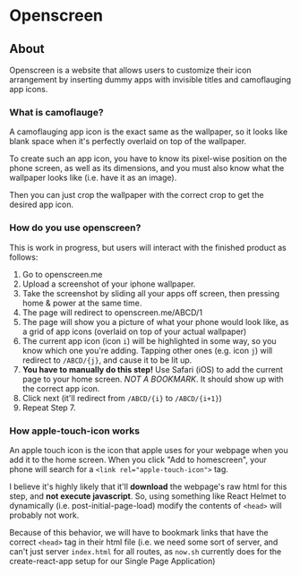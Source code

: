 # Openscreen

## About

Openscreen is a website that allows users to customize their icon arrangement by inserting dummy apps with invisible titles and camoflauging app icons.

### What is camoflauge?

A camoflauging app icon is the exact same as the wallpaper, so it looks like blank space when it's perfectly overlaid on top of the wallpaper.

To create such an app icon, you have to know its pixel-wise position on the phone screen, as well as its dimensions, and you must also know what the wallpaper looks like (i.e. have it as an image). 

Then you can just crop the wallpaper with the correct crop to get the desired app icon.

### How do you use openscreen?

This is work in progress, but users will interact with the finished product as follows:

1. Go to openscreen.me
2. Upload a screenshot of your iphone wallpaper.
3. Take the screenshot by sliding all your apps off screen, then pressing home & power at the same time.
4. The page will redirect to openscreen.me/ABCD/1
5. The page will show you a picture of what your phone would look like, as a grid of app icons (overlaid on top of your actual wallpaper)
6. The current app icon (icon `i`) will be highlighted in some way, so you know which one you're adding. Tapping other ones (e.g. icon `j`) will redirect to `/ABCD/{j}`, and cause it to be lit up.
7. **You have to manually do this step!** Use Safari (iOS) to add the current page to your home screen. *NOT A BOOKMARK*. It should show up with the correct app icon.
8. Click next (it'll redirect from `/ABCD/{i}` to `/ABCD/{i+1}`)
9. Repeat Step 7.

### How apple-touch-icon works

An apple touch icon is the icon that apple uses for your webpage when you add it to the home screen.
When you click "Add to homescreen", your phone will search for a `<link rel="apple-touch-icon">` tag.

I believe it's highly likely that it'll **download** the webpage's raw html for this step, and **not execute javascript**. So, using something like React Helmet to dynamically (i.e. post-initial-page-load) modify the contents of `<head>` will probably not work.

Because of this behavior, we will have to bookmark links that have the correct `<head>` tag in their html file (i.e. we need some sort of server, and can't just server `index.html` for all routes, as `now.sh` currently does for the create-react-app setup for our Single Page Application)
